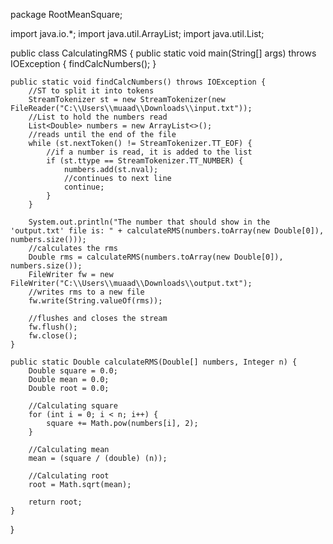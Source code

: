 package RootMeanSquare;

import java.io.*;
import java.util.ArrayList;
import java.util.List;

public class CalculatingRMS {
    public static void main(String[] args) throws IOException {
        findCalcNumbers();
    }

    public static void findCalcNumbers() throws IOException {
        //ST to split it into tokens
        StreamTokenizer st = new StreamTokenizer(new FileReader("C:\\Users\\muaad\\Downloads\\input.txt"));
        //List to hold the numbers read
        List<Double> numbers = new ArrayList<>();
        //reads until the end of the file
        while (st.nextToken() != StreamTokenizer.TT_EOF) {
            //if a number is read, it is added to the list
            if (st.ttype == StreamTokenizer.TT_NUMBER) {
                numbers.add(st.nval);
                //continues to next line
                continue;
            }
        }

        System.out.println("The number that should show in the 'output.txt' file is: " + calculateRMS(numbers.toArray(new Double[0]), numbers.size()));
        //calculates the rms
        Double rms = calculateRMS(numbers.toArray(new Double[0]), numbers.size());
        FileWriter fw = new FileWriter("C:\\Users\\muaad\\Downloads\\output.txt");
        //writes rms to a new file
        fw.write(String.valueOf(rms));

        //flushes and closes the stream
        fw.flush();
        fw.close();
    }

    public static Double calculateRMS(Double[] numbers, Integer n) {
        Double square = 0.0;
        Double mean = 0.0;
        Double root = 0.0;

        //Calculating square
        for (int i = 0; i < n; i++) {
            square += Math.pow(numbers[i], 2);
        }

        //Calculating mean
        mean = (square / (double) (n));

        //Calculating root
        root = Math.sqrt(mean);

        return root;
    }
}
